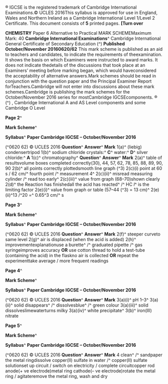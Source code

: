 ® IGCSE is the registered trademark of Cambridge International Examinations.© UCLES 2016This syllabus is approved for use in England, Wales and Northern Ireland as a Cambridge International Level 1/Level 2 Certificate. This document consists of **5** printed pages. **[Turn over** 

**CHEMISTRY** Paper 6 Alternative to Practical MARK SCHEMEMaximum Mark: 40 **Cambridge International Examinations**^ Cambridge International General Certificate of Secondary Education (^) **Published October/November 20160620/62** This mark scheme is published as an aid to teachers and candidates, to indicate the requirements of theexamination. It shows the basis on which Examiners were instructed to award marks. It does not indicate thedetails of the discussions that took place at an Examiners’ meeting before marking began, which would haveconsidered the acceptability of alternative answers.Mark schemes should be read in conjunction with the question paper and the Principal Examiner Report forTeachers.Cambridge will not enter into discussions about these mark schemes.Cambridge is publishing the mark schemes for the October/November 2016 series for mostCambridge IGCSEcomponents. ® (^) , Cambridge International A and AS Level components and some Cambridge O Level 


**Page 2**^ 

**Mark Scheme**^ 

**Syllabus**^ **Paper Cambridge IGCSE – October/November 2016** 

(^0620 62) © UCLES 2016 **Question**^ **Answer**^ **Mark** 1(a)^ (liebig) condensertripod 1(b)^ sodium chloride crystals:^ **C**^ water:^ **D**^ silver chloride:^ **A** 1(c)^ chromatography^ **Question**^ **Answer**^ **Mark** 2(a)^ table of resultsvolume boxes completed correctly(30), 44, 57, 62, 78, 85, 88, 89, 90, 90 2(b)^ all points correctly plottedsmooth line graph (^3) 2(c)(i) point at 60 s / 62 cm/^ fourth point /^ measurement 4^ 2(c)(ii)^ misread measuring cylinder /^ read too early^ 2(c)(iii)^ value from graph (68–70)shown clearly 2(d)^ the Reaction has finishedall the acid has reacted^ /^ HC _l_^ is the limiting factor 2(e)(i)^ value from graph or table (57–44 (^3) = 13 cm)^ 2(e)(ii)^13 /^20 =^ 0.65^3 cm/^ s 


**Page 3**^ 

**Mark Scheme**^ 

**Syllabus**^ **Paper Cambridge IGCSE – October/November 2016** 

(^0620 62) © UCLES 2016 **Question**^ **Answer**^ **Mark** 2(f)^ steeper curveto same level 2(g)^ air is displaced (when the acid is added) 2(h)^ improvementexplanationuse a burette^ /^ graduated pipette /^ gas syringeimproves accuracy **OR** use cotton thread to hold a test-tube (containing the acid) in the flaskno air is collected **OR** repeat the experimenttake average / more frequent readings 


**Page 4**^ 

**Mark Scheme**^ 

**Syllabus**^ **Paper Cambridge IGCSE – October/November 2016** 

(^0620 62) © UCLES 2016 **Question**^ **Answer**^ **Mark** 3(a)(i)^ pH 1–3^ 3(a)(ii)^ solid disappears^ /^ dissolvesblue^ /^ green colour 3(a)(iii)^ solid dissolveslimewaterturns milky 3(a)(iv)^ white precipitate^ 3(b)^ iron(III) nitrate 


**Page 5**^ 

**Mark Scheme**^ 

**Syllabus**^ **Paper Cambridge IGCSE – October/November 2016** 

(^0620 62) © UCLES 2016 **Question**^ **Answer**^ **Mark** 4 clean^ /^ sandpaper the metal ringdissolve copper(II) sulfate in water /^ copper(II) sulfate solutionset up circuit / switch on electricity / complete circuitcopper rod anode(+ ve electrode)metal ring cathode(– ve electrode)rotate the metal ring / agitateremove the metal ring, wash and dry 


